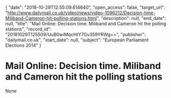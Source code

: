 {
  "date": "2018-10-29T12:55:09.614640", 
  "open_access": false, 
  "target_url": "http://www.dailymail.co.uk/video/news/video-1096212/Decision-time-Miliband-Cameron-hit-polling-stations.html", 
  "description": null, 
  "end_date": null, 
  "title": "Mail Online: Decision time. Miliband and Cameron hit the polling stations", 
  "record_id": "20181029T125509/UuB0wiMqcHtY7Gv359YRWg==", 
  "publisher": "dailymail.co.uk", 
  "start_date": null, 
  "subject": "European Parliament Elections 2014"
}

# Mail Online: Decision time. Miliband and Cameron hit the polling stations

None